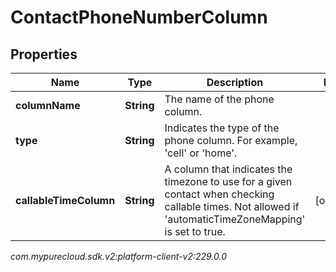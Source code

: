 # ContactPhoneNumberColumn


## Properties

| Name | Type | Description | Notes |
| ------------ | ------------- | ------------- | ------------- |
| **columnName** | **String** | The name of the phone column. |  |
| **type** | **String** | Indicates the type of the phone column. For example, 'cell' or 'home'. |  |
| **callableTimeColumn** | **String** | A column that indicates the timezone to use for a given contact when checking callable times. Not allowed if 'automaticTimeZoneMapping' is set to true. |  [optional] |




_com.mypurecloud.sdk.v2:platform-client-v2:229.0.0_
